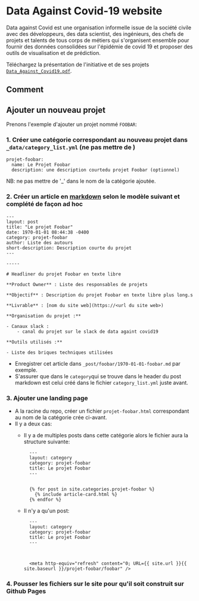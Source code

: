 # Data Against Covid-19 website

Data against Covid est une organisation informelle issue de la société civile avec des développeurs, des data scientist, des ingénieurs, des chefs de projets et talents de tous corps de métiers qui s'organisent ensemble pour fournir des données consolidées sur l'épidémie de covid 19 et proposer des outils de visualisation et de prédiction.

Téléchargez la présentation de l'initiative et de ses projets [`Data_Against_Covid19.pdf`](https://drive.google.com/file/d/11enKiBPKxGW4b0eLi_IlN68MbXGdk7nc/view).

## Comment

## Ajouter un nouveau projet

Prenons l'exemple d'ajouter un projet nommé `FOOBAR`:

### 1. Créer une catégorie correspondant au nouveau projet dans `_data/category_list.yml` (ne pas mettre de )
	
	projet-foobar:
	  name: Le Projet Foobar
	  description: une description courtedu projet Foobar (optionnel)
		  
NB: ne pas mettre de '_' dans le nom de la catégorie ajoutée.
	
	  
### 2. Créer un article en [markdown](https://wprock.fr/blog/markdown-syntaxe/) selon le modèle suivant et complété de façon ad hoc
		
	---
	layout: post
	title: "Le projet Foobar"
	date: 1970-01-01 08:44:38 -0400 
	category: projet-foobar
	author: Liste des autours
	short-description: Description courte du projet
	---
	
	-----
	
	# Headliner du projet Foobar en texte libre
	
	**Product Owner** : Liste des responsables de projets		
	
	**Objectif** : Description du projet Foobar en texte libre plus long.s
	
	**Livrable** : [nom du site web](https://<url du site web>)
	
	**Organisation du projet :**
	
	- Canaux slack :
	    - canal du projet sur le slack de data againt covid19
	
	**Outils utilisés :**
	
	- Liste des briques techniques utilisées

- Enregistrer cet article dans `_post/foobar/1970-01-01-foobar.md` par exemple.
- S'assurer que dans le `category`qui se trouve dans le header du post markdown est celui créé dans le fichier `category_list.yml` juste avant.

	
### 3. Ajouter une landing page

- A la racine du repo, créer un fichier `projet-foobar.html` correspondant au nom de la catégorie crée ci-avant.
- Il y a deux cas:
	- Il y a de multiples posts dans cette catégorie alors le fichier aura la structure suivante:

			---
			layout: category
			category: projet-foobar
			title: Le projet Foobar
			---
			
			
			{% for post in site.categories.projet-foobar %}
			  {% include article-card.html %}
			{% endfor %}

		
	- Il n'y a qu'un post:

			---
			layout: category
			category: projet-foobar
			title: Le projet Foobar
			---
			
			
			
			<meta http-equiv="refresh" content="0; URL={{ site.url }}{{ site.baseurl }}/projet-foobar/foobar" />
				
### 4. Pousser les fichiers sur le site pour qu'il soit construit sur Github Pages

				
	


